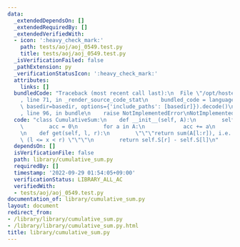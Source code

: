 ```yaml
---
data:
  _extendedDependsOn: []
  _extendedRequiredBy: []
  _extendedVerifiedWith:
  - icon: ':heavy_check_mark:'
    path: tests/aoj/aoj_0549.test.py
    title: tests/aoj/aoj_0549.test.py
  _isVerificationFailed: false
  _pathExtension: py
  _verificationStatusIcon: ':heavy_check_mark:'
  attributes:
    links: []
  bundledCode: "Traceback (most recent call last):\n  File \"/opt/hostedtoolcache/PyPy/3.7.13/x64/site-packages/onlinejudge_verify/documentation/build.py\"\
    , line 71, in _render_source_code_stat\n    bundled_code = language.bundle(stat.path,\
    \ basedir=basedir, options={'include_paths': [basedir]}).decode()\n  File \"/opt/hostedtoolcache/PyPy/3.7.13/x64/site-packages/onlinejudge_verify/languages/python.py\"\
    , line 96, in bundle\n    raise NotImplementedError\nNotImplementedError\n"
  code: "class CumulativeSum:\n    def __init__(self, A):\n        self.S = [0]\n\
    \        acc = 0\n        for a in A:\n            acc += a\n            self.S.append(acc)\n\
    \n    def get(self, l, r):\n        \"\"\"return sum(A[l:r]), i.e. sum of A[x]\
    \ (l <= x < r) \"\"\"\n        return self.S[r] - self.S[l]\n"
  dependsOn: []
  isVerificationFile: false
  path: library/cumulative_sum.py
  requiredBy: []
  timestamp: '2022-09-29 01:54:05+09:00'
  verificationStatus: LIBRARY_ALL_AC
  verifiedWith:
  - tests/aoj/aoj_0549.test.py
documentation_of: library/cumulative_sum.py
layout: document
redirect_from:
- /library/library/cumulative_sum.py
- /library/library/cumulative_sum.py.html
title: library/cumulative_sum.py
---
```

